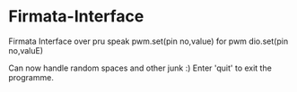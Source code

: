 # Firmata-Interface
Firmata Interface over pru speak
pwm.set(pin no,value) for pwm
dio.set(pin no,valuE)

Can now handle random spaces and other junk :)
Enter 'quit' to exit the programme.

